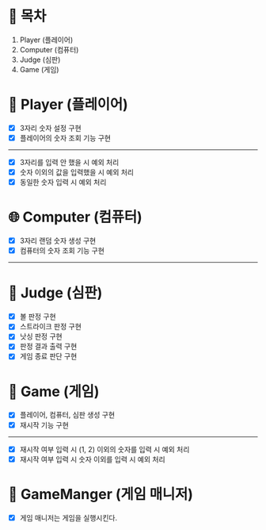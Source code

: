 # 📝 목차

1. Player (플레이어)
2. Computer (컴퓨터)
3. Judge (심판)
4. Game (게임)

# 👥 Player (플레이어)

- [X] 3자리 숫자 설정 구현
- [X] 플레이어의 숫자 조회 기능 구현

---

- [X] 3자리를 입력 안 했을 시 예외 처리
- [X] 숫자 이외의 값을 입력했을 시 예외 처리
- [X] 동일한 숫자 입력 시 예외 처리

# 🌐 Computer (컴퓨터)

- [X] 3자리 랜덤 숫자 생성 구현
- [X] 컴퓨터의 숫자 조회 기능 구현

---

# 🚩 Judge (심판)

- [X] 볼 판정 구현
- [X] 스트라이크 판정 구현
- [X] 낫싱 판정 구현
- [X] 판정 결과 출력 구현
- [X] 게임 종료 판단 구현

# 🚀 Game (게임)

- [X] 플레이어, 컴퓨터, 심판 생성 구현
- [X] 재시작 기능 구현

---

- [X] 재시작 여부 입력 시 (1, 2) 이외의 숫자를 입력 시 예외 처리
- [X] 재시작 여부 입력 시 숫자 이외를 입력 시 예외 처리

# 🚀 GameManger (게임 매니저)

- [X] 게임 매니저는 게임을 실행시킨다.